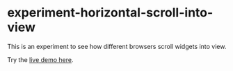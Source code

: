 # experiment-horizontal-scroll-into-view

This is an experiment to see how different browsers scroll widgets into view.

Try the [live demo here](https://compulim.github.io/experiment-scroll-into-view/).
